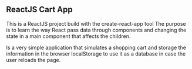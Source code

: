 ## ReactJS Cart App

This is a ReactJS project build with the create-react-app tool
The purpose is to learn the way React pass data through components and changing the state in a main component that affects the children.

Is a very simple application that simulates a shopping cart and storage the information in the browser localStorage to use it as a database in case the user reloads the page.

